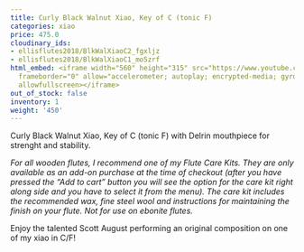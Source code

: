 ```yaml
---
title: Curly Black Walnut Xiao, Key of C (tonic F)
categories: xiao
price: 475.0
cloudinary_ids:
- ellisflutes2018/BlkWalXiaoC2_fgxljz
- ellisflutes2018/BlkWalXiaoC1_mo5zrf
html_embed: <iframe width="560" height="315" src="https://www.youtube.com/embed/CG77P4TVNeA"
  frameborder="0" allow="accelerometer; autoplay; encrypted-media; gyroscope; picture-in-picture"
  allowfullscreen></iframe>
out_of_stock: false
inventory: 1
weight: '450'
---
```


Curly Black Walnut Xiao, Key of C (tonic F) with Delrin mouthpiece for strenght and stability.

*For all wooden flutes, I recommend one of my Flute Care Kits.  They are only available as an add-on purchase at the time of checkout (after you have pressed the “Add to cart” button you will see the option for the care kit right along side and you have to select it from the menu). The care kit includes the recommended wax, fine steel wool and instructions for maintaining the finish on your flute.  Not for use on ebonite flutes.*

Enjoy the talented Scott August performing an original composition on one of my xiao in C/F!

